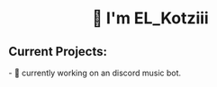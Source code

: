<h1 align="center">👋 I'm EL_Kotziii</h1>

<h2 align="left">Current Projects:</h2>
- 🤖 currently working on <massive>an discord music bot.</massive>
